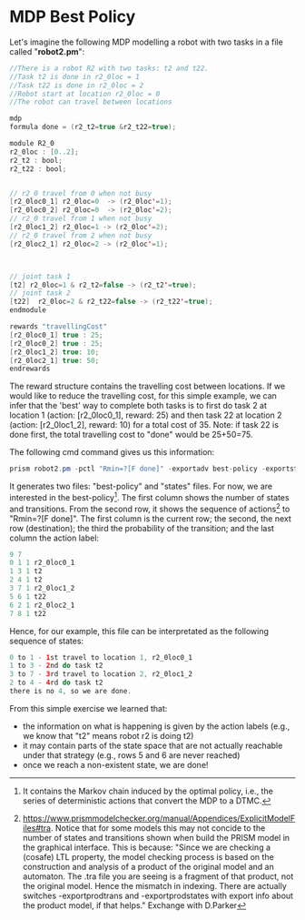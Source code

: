 # MDP Best Policy
Let's imagine the following MDP modelling a robot with two tasks in a file called "**robot2.pm**":

``` java
//There is a robot R2 with two tasks: t2 and t22.
//Task t2 is done in r2_0loc = 1
//Task t22 is done in r2_0loc = 2
//Robot start at location r2_0loc = 0
//The robot can travel between locations

mdp
formula done = (r2_t2=true &r2_t22=true);

module R2_0
r2_0loc : [0..2];
r2_t2 : bool; 
r2_t22 : bool; 


// r2_0 travel from 0 when not busy
[r2_0loc0_1] r2_0loc=0  -> (r2_0loc'=1);
[r2_0loc0_2] r2_0loc=0  -> (r2_0loc'=2);
// r2_0 travel from 1 when not busy
[r2_0loc1_2] r2_0loc=1 -> (r2_0loc'=2);
// r2_0 travel from 2 when not busy
[r2_0loc2_1] r2_0loc=2 -> (r2_0loc'=1);



// joint task 1
[t2] r2_0loc=1 & r2_t2=false -> (r2_t2'=true);
// joint task 2
[t22]  r2_0loc=2 & r2_t22=false -> (r2_t22'=true);
endmodule

rewards "travellingCost"
[r2_0loc0_1] true : 25;
[r2_0loc0_2] true : 25;
[r2_0loc1_2] true: 10;
[r2_0loc2_1] true: 50;
endrewards
```

The reward structure contains the travelling cost between locations. If we would like to reduce the travelling cost, 
for this simple example, we can infer that the 'best' way to complete both tasks is to first do
task 2 at location 1 (action: [r2_0loc0_1], reward: 25) and then task 22 at location 2 (action: [r2_0loc1_2], reward: 10) for a total cost of 35.
Note: if task 22 is done first, the total travelling cost to "done" would be 25+50=75.

The following cmd command gives us this information:
``` java
prism robot2.pm -pctl "Rmin=?[F done]" -exportadv best-policy -exportstates states
```

It generates two files: "best-policy" and "states" files. For now, we are interested in the best-policy[^1]. The first column shows the number of states and transitions.
From the second row, it shows the sequence of actions[^2] to "Rmin=?[F done]". The first column is the current row; the second, the next row (destination); the third the probability of the transition; and the last column the action label:
```java
9 7
0 1 1 r2_0loc0_1
1 3 1 t2
2 4 1 t2
3 7 1 r2_0loc1_2
5 6 1 t22
6 2 1 r2_0loc2_1
7 8 1 t22
```

Hence, for our example, this file can be interpretated as the following sequence of states:
```java
0 to 1 - 1st travel to location 1, r2_0loc0_1
1 to 3 - 2nd do task t2
3 to 7 - 3rd travel to location 2, r2_0loc1_2
2 to 4 - 4rd do task t2
there is no 4, so we are done.
```

From this simple exercise we learned that:
- the information on what is happening is given by the action labels (e.g., we know that "t2" means robot r2 is doing t2)
- it may contain parts of the state space that are not actually reachable under that strategy (e.g., rows 5 and 6 are never reached)
- once we reach a non-existent state, we are done!


[^1]: It contains the Markov chain induced by the optimal policy, i.e., the series of deterministic actions that convert the MDP to a DTMC.
[^2]: https://www.prismmodelchecker.org/manual/Appendices/ExplicitModelFiles#tra. Notice that for some models this may not concide to the number of states and transitions shown when build the PRISM model in the graphical interface. This is because: 
"Since we are checking a (cosafe) LTL property, the model checking
process is based on the construction and analysis of a product of the
original model and an automaton. The .tra file you are seeing is a
fragment of that product, not the original model. Hence the mismatch in
indexing. There are actually switches -exportprodtrans and
-exportprodstates with export info about the product model, if that helps." Exchange with D.Parker
